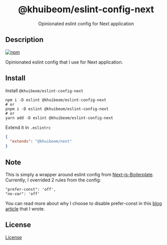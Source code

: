 <div align="center">
  <h1>@khuibeom/eslint-config-next</h1>
  <p>Opinionated eslint config for Next application</p>
</div>

## Description
[![npm](https://img.shields.io/npm/v/@khuibeom/eslint-config-next?color=477ef5)](https://npmjs.com/package/@khuibeom/eslint-config-next)

Opinionated eslint config that I use for Next application.

## Install
Install `@khuibeom/eslint-config-next`

```
npm i -D eslint @khuibeom/eslint-config-next
# or
pnpm i -D eslint @khuibeom/eslint-config-next
# or
yarn add -D eslint @khuibeom/eslint-config-next
```

Extend it in `.eslintrc`
```json
{
  "extends": "@khuibeom/next"
}
```

## Note
This is simply a wrapper around eslint config from [Next-js-Boilerplate](https://github.com/ixartz/Next-js-Boilerplate). Currently, I overrided 2 rules from the config:

```
"prefer-const": 'off',
"no-var": 'off'
```

You can read more about why I choose to disable prefer-const in this [blog article](https://khuibeom.com/blog/javascript-fundamentals-basics-and-lexical-scope#value-variable-function) that I wrote.

## License
[License](./LICENSE)
